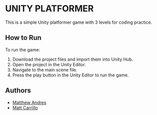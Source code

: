 # UNITY PLATFORMER

This is a simple Unity platformer game with 3 levels for coding practice.

## How to Run

To run the game:
1. Download the project files and import them into Unity Hub.
2. Open the project in the Unity Editor.
3. Navigate to the main scene file.
4. Press the play button in the Unity Editor to run the game.

## Authors
- [Matthew Andres](https://github.com/MatthewAndresWestMec)
- [Matt Carrillo](https://github.com/mcarri335)

